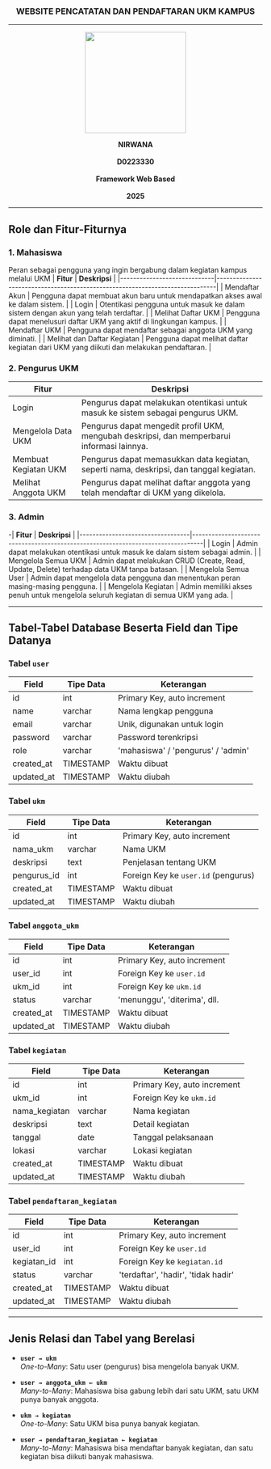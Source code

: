 <h3 align="center">WEBSITE PENCATATAN DAN PENDAFTARAN UKM KAMPUS</h3>

---

<p align="center">
  <img src="https://github.com/user-attachments/assets/6ea20b1c-762f-4fc2-98b8-fb3785782673" alt=" " width="200"/>
</p>

<p align="center">
  <strong>NIRWANA</strong><br/><br/>
  <strong>D0223330</strong><br/><br/>
  <strong>Framework Web Based</strong><br/><br/>
  <strong>2025</strong>
</p>

---

## Role dan Fitur-Fiturnya

### 1. Mahasiswa
Peran sebagai pengguna yang ingin bergabung dalam kegiatan kampus melalui UKM
| **Fitur**                    | **Deskripsi**                                                                 |
|-----------------------------|------------------------------------------------------------------------------|
| Mendaftar Akun              | Pengguna dapat membuat akun baru untuk mendapatkan akses awal ke dalam sistem. |
| Login                       | Otentikasi pengguna untuk masuk ke dalam sistem dengan akun yang telah terdaftar. |
| Melihat Daftar UKM          | Pengguna dapat menelusuri daftar UKM yang aktif di lingkungan kampus.        |
| Mendaftar UKM               | Pengguna dapat mendaftar sebagai anggota UKM yang diminati.                  |
| Melihat dan Daftar Kegiatan | Pengguna dapat melihat daftar kegiatan dari UKM yang diikuti dan melakukan pendaftaran. |


### 2. Pengurus UKM
| **Fitur**                        | **Deskripsi**                                                                   |
|----------------------------------|---------------------------------------------------------------------------------|
| Login                           | Pengurus dapat melakukan otentikasi untuk masuk ke sistem sebagai pengurus UKM. |
| Mengelola Data UKM              | Pengurus dapat mengedit profil UKM, mengubah deskripsi, dan memperbarui informasi lainnya. |
| Membuat Kegiatan UKM            | Pengurus dapat memasukkan data kegiatan, seperti nama, deskripsi, dan tanggal kegiatan. |
| Melihat Anggota UKM            | Pengurus dapat melihat daftar anggota yang telah mendaftar di UKM yang dikelola. |


### 3. Admin
-| **Fitur**                        | **Deskripsi**                                                                   |
|----------------------------------|---------------------------------------------------------------------------------|
| Login                           | Admin dapat melakukan otentikasi untuk masuk ke dalam sistem sebagai admin.     |
| Mengelola Semua UKM             | Admin dapat melakukan CRUD (Create, Read, Update, Delete) terhadap data UKM tanpa batasan. |
| Mengelola Semua User            | Admin dapat mengelola data pengguna dan menentukan peran masing-masing pengguna. |
| Mengelola Kegiatan              | Admin memiliki akses penuh untuk mengelola seluruh kegiatan di semua UKM yang ada. |


---

## Tabel-Tabel Database Beserta Field dan Tipe Datanya

### Tabel `user`

| Field       | Tipe Data | Keterangan                            |
|-------------|-----------|----------------------------------------|
| id          | int       | Primary Key, auto increment            |
| name        | varchar   | Nama lengkap pengguna                  |
| email       | varchar   | Unik, digunakan untuk login            |
| password    | varchar   | Password terenkripsi                   |
| role        | varchar   | 'mahasiswa' / 'pengurus' / 'admin'     |
| created_at      | TIMESTAMP | Waktu dibuat                                   |
| updated_at      | TIMESTAMP | Waktu diubah                                   |

### Tabel `ukm`

| Field        | Tipe Data | Keterangan                                 |
|--------------|-----------|--------------------------------------------|
| id           | int       | Primary Key, auto increment                |
| nama_ukm     | varchar   | Nama UKM                                   |
| deskripsi    | text      | Penjelasan tentang UKM                     |
| pengurus_id  | int       | Foreign Key ke `user.id` (pengurus)        |
| created_at      | TIMESTAMP | Waktu dibuat                                   |
| updated_at      | TIMESTAMP | Waktu diubah                                   |

### Tabel `anggota_ukm`

| Field     | Tipe Data | Keterangan                                   |
|-----------|-----------|----------------------------------------------|
| id        | int       | Primary Key, auto increment                  |
| user_id   | int       | Foreign Key ke `user.id`                    |
| ukm_id    | int       | Foreign Key ke `ukm.id`                     |
| status    | varchar   | 'menunggu', 'diterima', dll.                 |
| created_at      | TIMESTAMP | Waktu dibuat                                   |
| updated_at      | TIMESTAMP | Waktu diubah                                   |

### Tabel `kegiatan`

| Field          | Tipe Data | Keterangan                        |
|----------------|-----------|-----------------------------------|
| id             | int       | Primary Key, auto increment       |
| ukm_id         | int       | Foreign Key ke `ukm.id`           |
| nama_kegiatan  | varchar   | Nama kegiatan                     |
| deskripsi      | text      | Detail kegiatan                   |
| tanggal        | date      | Tanggal pelaksanaan               |
| lokasi         | varchar   | Lokasi kegiatan                   |
| created_at      | TIMESTAMP | Waktu dibuat                                   |
| updated_at      | TIMESTAMP | Waktu diubah                                   |

### Tabel `pendaftaran_kegiatan`

| Field           | Tipe Data | Keterangan                                     |
|-----------------|-----------|------------------------------------------------|
| id              | int       | Primary Key, auto increment                    |
| user_id         | int       | Foreign Key ke `user.id`                       |
| kegiatan_id     | int       | Foreign Key ke `kegiatan.id`                   |
| status          | varchar   | 'terdaftar', 'hadir', 'tidak hadir'            |
| created_at      | TIMESTAMP | Waktu dibuat                                   |
| updated_at      | TIMESTAMP | Waktu diubah                                   |
---

## Jenis Relasi dan Tabel yang Berelasi

- **`user → ukm`**  
  *One-to-Many*: Satu user (pengurus) bisa mengelola banyak UKM.

- **`user → anggota_ukm ← ukm`**  
  *Many-to-Many*: Mahasiswa bisa gabung lebih dari satu UKM, satu UKM punya banyak anggota.

- **`ukm → kegiatan`**  
  *One-to-Many*: Satu UKM bisa punya banyak kegiatan.

- **`user → pendaftaran_kegiatan ← kegiatan`**  
  *Many-to-Many*: Mahasiswa bisa mendaftar banyak kegiatan, dan satu kegiatan bisa diikuti banyak mahasiswa.


